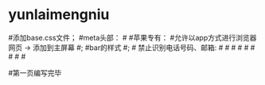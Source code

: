 # yunlaimengniu

#添加base.css文件；
#meta头部：
	#<meta name="viewport" content="width=device-width, user-scalable=no, initial-scale=1.0">
	#苹果专有：
	#允许以app方式进行浏览器网页 -> 添加到主屏幕
	#<meta name="apple-mobile-web-app-capable" content="yes">;
	#bar的样式
      #<meta name="apple-mobile-web-app-status-bar-style" content="black">;
     # 禁止识别电话号码、邮箱:
	#<meta name="format-detection" content="telephone=no,email=no">
	#<!-- 启用360浏览器的极速模式(webkit) -->
	#<meta name="renderer" content="webkit"> 
	#<!-- 尽量用IE最新模式渲染 -->
	#<meta http-equiv="X-UA-Compatible" content="IE=edge">
	#<!-- uc强制竖屏 -->
	#<meta name="screen-orientation" content="portrait">
	#<!-- QQ强制竖屏 -->
	#<meta name="x5-orientation" content="portrait">

#第一页编写完毕